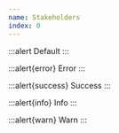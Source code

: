 ```yaml
---
name: Stakeholders
index: 0
---
```


:::alert
Default
:::

:::alert{error}
Error
:::

:::alert{success}
Success
:::

:::alert{info}
Info
:::

:::alert{warn}
Warn
:::